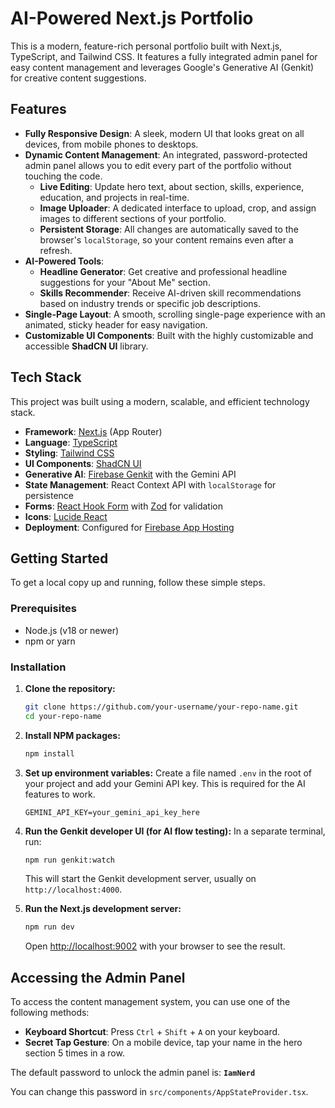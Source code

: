 # AI-Powered Next.js Portfolio

This is a modern, feature-rich personal portfolio built with Next.js, TypeScript, and Tailwind CSS. It features a fully integrated admin panel for easy content management and leverages Google's Generative AI (Genkit) for creative content suggestions.

## Features

- **Fully Responsive Design**: A sleek, modern UI that looks great on all devices, from mobile phones to desktops.
- **Dynamic Content Management**: An integrated, password-protected admin panel allows you to edit every part of the portfolio without touching the code.
  - **Live Editing**: Update hero text, about section, skills, experience, education, and projects in real-time.
  - **Image Uploader**: A dedicated interface to upload, crop, and assign images to different sections of your portfolio.
  - **Persistent Storage**: All changes are automatically saved to the browser's `localStorage`, so your content remains even after a refresh.
- **AI-Powered Tools**:
  - **Headline Generator**: Get creative and professional headline suggestions for your "About Me" section.
  - **Skills Recommender**: Receive AI-driven skill recommendations based on industry trends or specific job descriptions.
- **Single-Page Layout**: A smooth, scrolling single-page experience with an animated, sticky header for easy navigation.
- **Customizable UI Components**: Built with the highly customizable and accessible **ShadCN UI** library.

## Tech Stack

This project was built using a modern, scalable, and efficient technology stack.

- **Framework**: [Next.js](https://nextjs.org/) (App Router)
- **Language**: [TypeScript](https://www.typescriptlang.org/)
- **Styling**: [Tailwind CSS](https://tailwindcss.com/)
- **UI Components**: [ShadCN UI](https://ui.shadcn.com/)
- **Generative AI**: [Firebase Genkit](https://firebase.google.com/docs/genkit) with the Gemini API
- **State Management**: React Context API with `localStorage` for persistence
- **Forms**: [React Hook Form](https://react-hook-form.com/) with [Zod](https://zod.dev/) for validation
- **Icons**: [Lucide React](https://lucide.dev/guide/packages/lucide-react)
- **Deployment**: Configured for [Firebase App Hosting](https://firebase.google.com/docs/app-hosting)

## Getting Started

To get a local copy up and running, follow these simple steps.

### Prerequisites

- Node.js (v18 or newer)
- npm or yarn

### Installation

1.  **Clone the repository:**
    ```bash
    git clone https://github.com/your-username/your-repo-name.git
    cd your-repo-name
    ```

2.  **Install NPM packages:**
    ```bash
    npm install
    ```

3.  **Set up environment variables:**
    Create a file named `.env` in the root of your project and add your Gemini API key. This is required for the AI features to work.
    ```
    GEMINI_API_KEY=your_gemini_api_key_here
    ```

4.  **Run the Genkit developer UI (for AI flow testing):**
    In a separate terminal, run:
    ```bash
    npm run genkit:watch
    ```
    This will start the Genkit development server, usually on `http://localhost:4000`.

5.  **Run the Next.js development server:**
    ```bash
    npm run dev
    ```
    Open [http://localhost:9002](http://localhost:9002) with your browser to see the result.

## Accessing the Admin Panel

To access the content management system, you can use one of the following methods:

- **Keyboard Shortcut**: Press `Ctrl` + `Shift` + `A` on your keyboard.
- **Secret Tap Gesture**: On a mobile device, tap your name in the hero section 5 times in a row.

The default password to unlock the admin panel is:
**`IamNerd`**

You can change this password in `src/components/AppStateProvider.tsx`.
